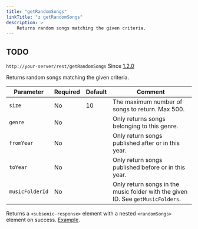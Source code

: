 ```yaml
---
title: "getRandomSongs"
linkTitle: "z getRandomSongs"
description: >
    Returns random songs matching the given criteria.
---
```


## TODO

`http://your-server/rest/getRandomSongs` Since [1.2.0](../subsonic-versions)

Returns random songs matching the given criteria.

| Parameter | Required | Default | Comment |
| --- | --- | --- | --- |
| `size` | No  | 10  | The maximum number of songs to return. Max 500. |
| `genre` | No  |     | Only returns songs belonging to this genre. |
| `fromYear` | No  |     | Only return songs published after or in this year. |
| `toYear` | No  |     | Only return songs published before or in this year. |
| `musicFolderId` | No  |     | Only return songs in the music folder with the given ID. See `getMusicFolders`. |

Returns a `<subsonic-response>` element with a nested `<randomSongs>` element on success. [Example](http://subsonic.org/pages/inc/api/examples/randomSongs_example_1.xml).
